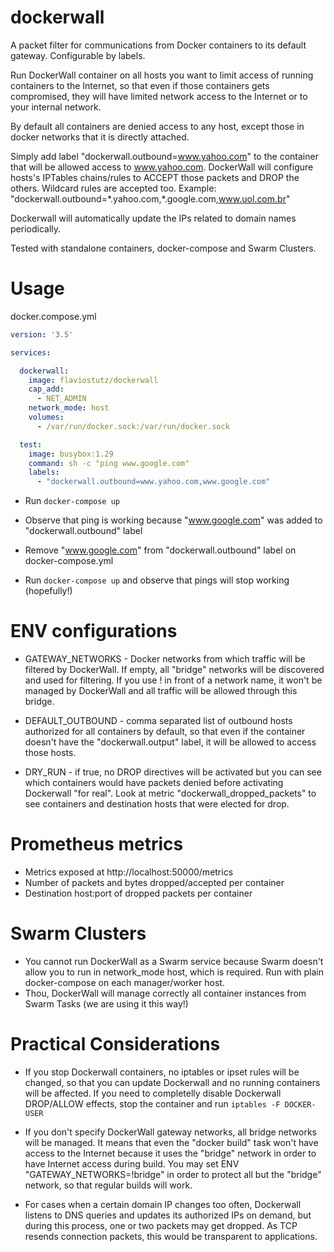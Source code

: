 # dockerwall
A packet filter for communications from Docker containers to its default gateway. Configurable by labels.

Run DockerWall container on all hosts you want to limit access of running containers to the Internet, so that even if those containers gets compromised, they will have limited network access to the Internet or to your internal network.

By default all containers are denied access to any host, except those in docker networks that it is directly attached.

Simply add label "dockerwall.outbound=www.yahoo.com" to the container that will be allowed access to www.yahoo.com. DockerWall will configure hosts's IPTables chains/rules to ACCEPT those packets and DROP the others. Wildcard rules are accepted too. Example: "dockerwall.outbound=\*.yahoo.com,\*.google.com,www.uol.com.br"

Dockerwall will automatically update the IPs related to domain names periodically.

Tested with standalone containers, docker-compose and Swarm Clusters.

# Usage

docker.compose.yml

```yml
version: '3.5'

services:

  dockerwall:
    image: flaviostutz/dockerwall
    cap_add:
      - NET_ADMIN
    network_mode: host
    volumes:
      - /var/run/docker.sock:/var/run/docker.sock

  test:
    image: busybox:1.29
    command: sh -c "ping www.google.com"
    labels:
      - "dockerwall.outbound=www.yahoo.com,www.google.com"
```

* Run ```docker-compose up```

* Observe that ping is working because "www.google.com" was added to "dockerwall.outbound" label

* Remove "www.google.com" from "dockerwall.outbound" label on docker-compose.yml

* Run ```docker-compose up``` and observe that pings will stop working (hopefully!)

# ENV configurations

  * GATEWAY_NETWORKS - Docker networks from which traffic will be filtered by DockerWall. If empty, all "bridge" networks will be discovered and used for filtering. If you use ! in front of a network name, it won't be managed by DockerWall and all traffic will be allowed through this bridge.

  * DEFAULT_OUTBOUND - comma separated list of outbound hosts authorized for all containers by default, so that even if the container doesn't have the "dockerwall.output" label, it will be allowed to access those hosts.

  * DRY_RUN - if true, no DROP directives will be activated but you can see which containers would have packets denied before activating Dockerwall "for real". Look at metric "dockerwall_dropped_packets" to see containers and destination hosts that were elected for drop.

# Prometheus metrics

   * Metrics exposed at http://localhost:50000/metrics
   * Number of packets and bytes dropped/accepted per container
   * Destination host:port of dropped packets per container

# Swarm Clusters

   * You cannot run DockerWall as a Swarm service because Swarm doesn't allow you to run in network_mode host, which is required. Run with plain docker-compose on each manager/worker host.
   * Thou, DockerWall will manage correctly all container instances from Swarm Tasks (we are using it this way!)

# Practical Considerations

   * If you stop Dockerwall containers, no iptables or ipset rules will be changed, so that you can update Dockerwall and no running containers will be affected. If you need to completelly disable Dockerwall DROP/ALLOW effects, stop the container and run ```iptables -F DOCKER-USER```

   * If you don't specify DockerWall gateway networks, all bridge networks will be managed. It means that even the "docker build" task won't have access to the Internet because it uses the "bridge" network in order to have Internet access during build. You may set ENV "GATEWAY_NETWORKS=!bridge" in order to protect all but the "bridge" network, so that regular builds will work.

   * For cases when a certain domain IP changes too often, Dockerwall listens to DNS queries and updates its authorized IPs on demand, but during this process, one or two packets may get dropped. As TCP resends connection packets, this would be transparent to applications.

